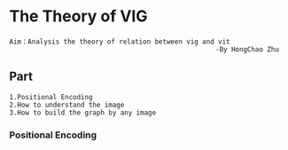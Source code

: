 The Theory of VIG
============================================
```
Aim：Analysis the theory of relation between vig and vit
                                                    -By HongChao Zhu
```
## Part
```
1.Positional Encoding
2.How to understand the image
3.How to build the graph by any image

```

### Positional Encoding
```

```